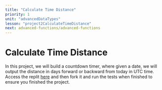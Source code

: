 ```yaml
---
title: "Calculate Time Distance"
priority: 1
unit: "advancedDataTypes"
lesson: "project2CalculateTimeDistance"
next: advanced-functions/advanced-functions
---
```


# Calculate Time Distance

In this project, we will build a countdown timer, where given a date, we will output the distance in days forward or backward from today in UTC time. Access the replit [here](https://replit.com/@Vennbury/CalculateTimeDistance#main.py) and then fork it and run the tests when finished to ensure you finished the project.
